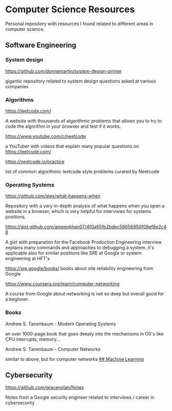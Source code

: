 # Computer Science Resources

Personal repository with resources I found related to different areas in computer science.
## Software Engineering
### System design

https://github.com/donnemartin/system-design-primer

gigantic repository related to system design questions asked at various companies
### Algorithms

https://leetcode.com/

A website with thousands of algorithmic problems that allows you to try to code the algorithm in your browser and test if it works.

https://www.youtube.com/c/neetcode

a YouTuber with videos that explain many popular questions on https://leetcode.com/

https://neetcode.io/practice

list of common algorithmic leetcode style problems curated by Neetcode
### Operating Systems

https://github.com/alex/what-happens-when

Repository with a very in-depth analysis of what happens when you open a website in a browser, which is very helpful for interviews for systems positions.

https://gist.github.com/ameenkhan07/4f0a65fb2bdec58656850f09ef8e2c48

A gist with preparation for the Facebook Production Engineering interview explains many commands and approaches to debugging a system, it's applicable also for similar positions like SRE at Google or system engineering at HFT's

https://sre.google/books/ books about site reliability engineering from Google

https://www.coursera.org/learn/computer-networking

A course from Google about networking is not so deep but overall good for a beginner.
### Books

Andrew S. Tanenbaum - Modern Operating Systems

an over 1000-page book that goes deeply into the mechanisms in OS's like CPU interrupts, memory...

Andrew S. Tanenbaum - Computer Networks

similar to above, but for computer networks
[## Machine Learning](https://github.com/janumiko/CSResources/blob/main/machine-learning.md)





## Cybersecurity

https://github.com/gracenolan/Notes

Notes from a Google security engineer related to interviews / career in cybersecurity
